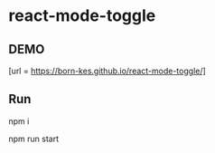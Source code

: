 # react-mode-toggle


## DEMO

[url = https://born-kes.github.io/react-mode-toggle/]


## Run

npm i

npm run start
